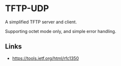 TFTP-UDP
========

A simplified TFTP server and client.

Supporting octet mode only, and simple error handling.

Links
-----

- https://tools.ietf.org/html/rfc1350
